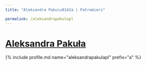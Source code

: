 ```yaml
---
title: "Aleksandra Paku\u0142a | Patromierz"

permalink: /aleksandrapakulapl
---
```


# [Aleksandra Pakuła](https://patronite.pl/aleksandrapakulapl)

{% include profile.md name="aleksandrapakulapl" prefix="a" %}
